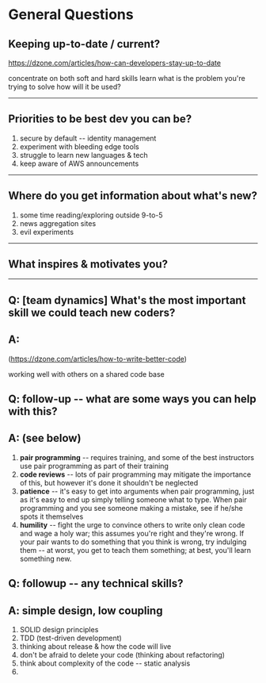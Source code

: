 # General Questions

## Keeping up-to-date / current?
https://dzone.com/articles/how-can-developers-stay-up-to-date

concentrate on both soft and hard skills
learn what is the problem you're trying to solve
how will it be used?

---

## Priorities to be best dev you can be?
1. secure by default -- identity management
2. experiment with bleeding edge tools
3. struggle to learn new languages & tech
4. keep aware of AWS announcements

---

## Where do you get information about what's new?
1. some time reading/exploring outside 9-to-5
2. news aggregation sites
3. evil experiments

---

## What inspires & motivates you?

---

## Q: [team dynamics] What's the most important skill we could teach new coders?
## A:
(https://dzone.com/articles/how-to-write-better-code)

working well with others on a shared code base



## Q: follow-up -- what are some ways you can help with this?
## A: (see below)
1. **pair programming** -- requires training, and some of the best instructors use pair programming as part of their training
2. **code reviews** -- lots of pair programming may mitigate the importance of this, but however it's done it shouldn't be neglected
3. **patience** -- it's easy to get into arguments when pair programming, just as it's easy to end up simply telling someone what to type. When pair programming and you see someone making a mistake, see if he/she spots it themselves
4. **humility** -- fight the urge to convince others to write only clean code and wage a holy war; this assumes you're right and they're wrong. If your pair wants to do something that you think is wrong, try indulging them -- at worst, you get to teach them something; at best, you'll learn something new.

## Q: followup -- any technical skills?
## A: simple design, low coupling
1. SOLID design principles
2. TDD (test-driven development) 
3. thinking about release & how the code will live
4. don't be afraid to delete your code (thinking about refactoring)
5. think about complexity of the code -- static analysis
6. 

